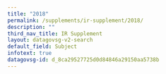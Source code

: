 ```yaml
---
title: "2018"
permalink: /supplements/ir-supplement/2018/
description: ""
third_nav_title: IR Supplement
layout: datagovsg-v2-search
default_field: Subject
infotext: true
datagovsg-id: d_8ca29527725d0d84846a29150aa5738b
---
```

